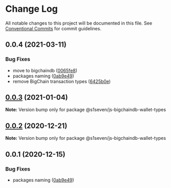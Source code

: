 # Change Log

All notable changes to this project will be documented in this file.
See [Conventional Commits](https://conventionalcommits.org) for commit guidelines.

## 0.0.4 (2021-03-11)


### Bug Fixes

* move to bigchaindb ([0065fe8](https://github.com/bigchaindb/js-bigchaindb-wallet/commit/0065fe8027eeb88f4723222ed8d40a6841cd855e))
* packages naming ([0ab9e49](https://github.com/bigchaindb/js-bigchaindb-wallet/commit/0ab9e49b31efb4cf67d81620a30095acdb21640e))
* remove BigChain transaction types ([6425b0e](https://github.com/bigchaindb/js-bigchaindb-wallet/commit/6425b0e9cd8d8163aeb051a7c1467a2c1dc66978))





## [0.0.3](https://github.com/s1seven/js-bigchaindb-wallet/compare/@s1seven/js-bigchaindb-wallet-types@0.0.2...@s1seven/js-bigchaindb-wallet-types@0.0.3) (2021-01-04)

**Note:** Version bump only for package @s1seven/js-bigchaindb-wallet-types





## [0.0.2](https://github.com/s1seven/js-bigchaindb-wallet/compare/@s1seven/js-bigchaindb-wallet-types@0.0.1...@s1seven/js-bigchaindb-wallet-types@0.0.2) (2020-12-21)

**Note:** Version bump only for package @s1seven/js-bigchaindb-wallet-types





## 0.0.1 (2020-12-15)


### Bug Fixes

* packages naming ([0ab9e49](https://github.com/s1seven/js-bigchaindb-wallet/commit/0ab9e49b31efb4cf67d81620a30095acdb21640e))
